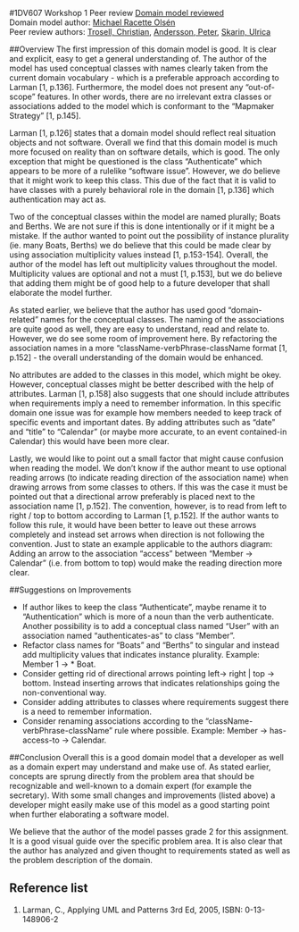 #1DV607 Workshop 1 Peer review
[Domain model reviewed](https://github.com/mo222mw/1dv607)     
Domain model author: [Michael Racette Olsén](https://github.com/mo222mw)  
Peer review authors: [Trosell, Christian](https://github.com/krockgardin), [Andersson, Peter](https://github.com/sehnpaa), [Skarin, Ulrica](https://github.com/ulricaskarin)  

##Overview
The first impression of this domain model is good. It is clear and explicit, easy to get a general understanding of. The author of the model has used conceptual classes with names clearly taken from the current domain vocabulary - which is a preferable approach according to Larman [1, p.136]. Furthermore, the model does not present any “out-of-scope” features. In other words, there are no irrelevant extra classes or associations added to the model which is conformant to the “Mapmaker Strategy” [1, p.145]. 

Larman [1, p.126] states that a domain model should reflect real situation objects and not software. Overall we find that this domain model is much more focused on reality than on software details, which is good. The only exception that might be questioned is the class “Authenticate” which appears to be more of a rulelike “software issue”. However, we do believe that it might work to keep this class. This due of the fact that it is valid to have classes with a purely behavioral role in the domain [1, p.136] which authentication may act as.  

Two of the conceptual classes within the model are named plurally; Boats and Berths. We are not sure if this is done intentionally or if it might be a mistake. If the author wanted to point out the possibility of instance plurality (ie. many Boats, Berths) we do believe that this could be made clear by using association multiplicity values instead [1, p.153-154]. Overall, the author of the model has left out multiplicity values throughout the model. Multiplicity values are optional and not a must [1, p.153], but we do believe that adding them might be of good help to a future developer that shall elaborate the model further.

As stated earlier, we believe that the author has used good “domain-related” names for the conceptual classes. The naming of the associations are quite good as well, they are easy to understand, read and relate to. However, we do see some room of improvement here. By refactoring the association names in a more “className-verbPhrase-className format [1, p.152] - the overall understanding of the domain would be enhanced. 

No attributes are added to the classes in this model, which might be okey. However, conceptual classes might be better described with the help of attributes. Larman [1, p.158] also suggests that one should include attributes when requirements imply a need to remember information. In this specific domain one issue was for example how members needed to keep track of specific events and important dates. By adding attributes such as “date” and “title” to “Calendar” (or maybe more accurate, to an event contained-in Calendar) this would have been more clear.

Lastly, we would like to point out a small factor that might cause confusion when reading the model. We don’t know if the author meant to use  optional reading arrows (to indicate reading direction of the association name) when drawing arrows from some classes to others. If this was the case it must be pointed out that a directional arrow preferably is placed next to the association name [1, p.152]. The convention, however,  is to read from left to right / top to bottom according to Larman [1, p.152]. If the author wants to follow this rule, it would have been better to leave out these arrows completely and instead set arrows when direction is not following the convention. Just to state an example applicable to the authors diagram: Adding an arrow to the association “access” between “Member → Calendar” (i.e. from bottom to top) would make the reading direction more clear.

##Suggestions on Improvements
* If author likes to keep the class “Authenticate”, maybe rename it to “Authentication” which is more of a noun than the verb authenticate. Another possibility is to add a conceptual class named “User” with an association named “authenticates-as” to class “Member”. 
* Refactor class names for “Boats” and “Berths” to singular and instead add multiplicity values that indicates instance plurality. Example: Member 1 → * Boat.
* Consider getting rid of directional arrows pointing left→ right | top → bottom. Instead inserting arrows that indicates relationships going the non-conventional way.
* Consider adding attributes to classes where requirements suggest there is a need to remember information.
* Consider renaming associations according to the “className-verbPhrase-className” rule where possible. Example: Member →  has-access-to → Calendar.

##Conclusion
Overall this is a good domain model that a developer as well as a domain expert may understand and make use of. As stated earlier, concepts are sprung directly from the problem area that should be recognizable and well-known to a domain expert (for example the secretary). With some small changes and improvements (listed above) a developer might easily make use of this model as a good starting point when further elaborating a software model.

We believe that the author of the model passes grade 2 for this assignment. It is a good visual guide over the specific problem area. It is also clear that the author has analyzed and given thought to requirements stated as well as the problem description of the domain.

## Reference list
1. Larman, C., Applying UML and Patterns 3rd Ed, 2005, ISBN: 0-13-148906-2

